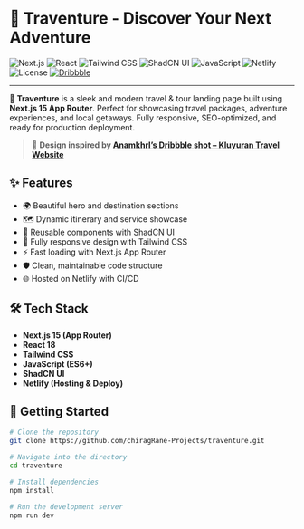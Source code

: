 # 🧭 Traventure - Discover Your Next Adventure

![Next.js](https://img.shields.io/badge/Next.js-15-black?logo=nextdotjs)
![React](https://img.shields.io/badge/React-18-61DAFB?logo=react)
![Tailwind CSS](https://img.shields.io/badge/Tailwind_CSS-3-38B2AC?logo=tailwindcss)
![ShadCN UI](https://img.shields.io/badge/ShadCN-UI-8B5CF6?logo=storybook)
![JavaScript](https://img.shields.io/badge/JavaScript-ES6+-F7DF1E?logo=javascript&logoColor=black)
![Netlify](https://img.shields.io/badge/Hosted%20on-Netlify-00C7B7?logo=netlify)
![License](https://img.shields.io/badge/License-MIT-blue.svg)
[![Dribbble](https://img.shields.io/badge/Design%20Inspired%20By-Dribbble-F72E91?logo=dribbble&logoColor=white)](https://dribbble.com/shots/20478996-Kluyuran-Travel-Website-Responsive)

---

🚀 **Traventure** is a sleek and modern travel & tour landing page built using **Next.js 15 App Router**. Perfect for showcasing travel packages, adventure experiences, and local getaways. Fully responsive, SEO-optimized, and ready for production deployment.

> 🎨 **Design inspired by [Anamkhrl’s Dribbble shot – Kluyuran Travel Website](https://dribbble.com/shots/20478996-Kluyuran-Travel-Website-Responsive)**

## ✨ Features

- 🌍 Beautiful hero and destination sections
- 🗺️ Dynamic itinerary and service showcase
- 🧩 Reusable components with ShadCN UI
- 🎨 Fully responsive design with Tailwind CSS
- ⚡ Fast loading with Next.js App Router
- 🛡️ Clean, maintainable code structure
- 🌐 Hosted on Netlify with CI/CD

## 🛠️ Tech Stack

- **Next.js 15 (App Router)**
- **React 18**
- **Tailwind CSS**
- **JavaScript (ES6+)**
- **ShadCN UI**
- **Netlify (Hosting & Deploy)**

## 🚧 Getting Started

```bash
# Clone the repository
git clone https://github.com/chiragRane-Projects/traventure.git

# Navigate into the directory
cd traventure

# Install dependencies
npm install

# Run the development server
npm run dev
